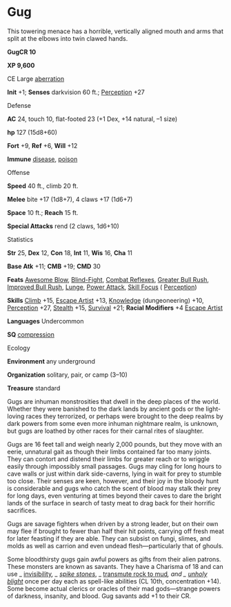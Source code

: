 # Gug

This towering menace has a horrible, vertically aligned mouth and arms that split at the elbows into twin clawed hands.

**GugCR 10**

**XP 9,600**

CE Large [aberration](monsters/creatureTypes.md#_aberration)

**Init** +1; **Senses** darkvision 60 ft.; [Perception](additionalMonsters/../skills/perception.md#_perception) +27

Defense

**AC** 24, touch 10, flat-footed 23 (+1 Dex, +14 natural, –1 size)

**hp** 127 (15d8+60)

**Fort** +9, **Ref** +6, **Will** +12

**Immune** [disease](monsters/universalMonsterRules.md#_disease-(ex-or-su)), [poison](monsters/universalMonsterRules.md#_poison-(ex-or-su))

Offense

**Speed** 40 ft., climb 20 ft.

**Melee** bite +17 (1d8+7), 4 claws +17 (1d6+7)

**Space** 10 ft.; **Reach** 15 ft.

**Special Attacks** rend (2 claws, 1d6+10)

Statistics

**Str** 25, **Dex** 12, **Con** 18, **Int** 11, **Wis** 16, **Cha** 11

**Base Atk** +11; **CMB** +19; **CMD** 30

**Feats** [Awesome Blow](additionalMonsters/../monsters/monsterFeats.md#_awesome-blow), [Blind-Fight](additionalMonsters/../feats.md#_blind-fight), [Combat Reflexes](additionalMonsters/../feats.md#_combat-reflexes), [Greater Bull Rush](additionalMonsters/../feats.md#_greater-bull-rush), [Improved Bull Rush](additionalMonsters/../feats.md#_improved-bull-rush), [Lunge](additionalMonsters/../feats.md#_lunge), [Power Attack](additionalMonsters/../feats.md#_power-attack), [Skill Focus](additionalMonsters/../feats.md#_skill-focus) ( [Perception](additionalMonsters/../skills/perception.md#_perception))

**Skills** [Climb](additionalMonsters/../skills/climb.md#_climb) +15, [Escape Artist](additionalMonsters/../skills/escapeArtist.md#_escape-artist) +13, [Knowledge](additionalMonsters/../skills/knowledge.md#_knowledge) (dungeoneering) +10, [Perception](additionalMonsters/../skills/perception.md#_perception) +27, [Stealth](additionalMonsters/../skills/stealth.md#_stealth) +15, [Survival](additionalMonsters/../skills/survival.md#_survival) +21; **Racial Modifiers** +4 [Escape Artist](additionalMonsters/../skills/escapeArtist.md#_escape-artist)

**Languages** Undercommon

**SQ** [compression](monsters/universalMonsterRules.md#_compression)

Ecology

**Environment** any underground

**Organization** solitary, pair, or camp (3–10)

**Treasure** standard

Gugs are inhuman monstrosities that dwell in the deep places of the world. Whether they were banished to the dark lands by ancient gods or the light-loving races they terrorized, or perhaps were brought to the deep realms by dark powers from some even more inhuman nightmare realm, is unknown, but gugs are loathed by other races for their carnal rites of slaughter.

Gugs are 16 feet tall and weigh nearly 2,000 pounds, but they move with an eerie, unnatural gait as though their limbs contained far too many joints. They can contort and distend their limbs for greater reach or to wriggle easily through impossibly small passages. Gugs may cling for long hours to cave walls or just within dark side-caverns, lying in wait for prey to stumble too close. Their senses are keen, however, and their joy in the bloody hunt is considerable and gugs who catch the scent of blood may stalk their prey for long days, even venturing at times beyond their caves to dare the bright lands of the surface in search of tasty meat to drag back for their horrific sacrifices.

Gugs are savage fighters when driven by a strong leader, but on their own may flee if brought to fewer than half their hit points, carrying off fresh meat for later feasting if they are able. They can subsist on fungi, slimes, and molds as well as carrion and even undead flesh—particularly that of ghouls.

Some bloodthirsty gugs gain awful powers as gifts from their alien patrons. These monsters are known as savants. They have a Charisma of 18 and can use _ [invisibility](additionalMonsters/../spells/invisibility.md#_invisibility)_, _ [spike stones](additionalMonsters/../spells/spikeStones.md#_spike-stones)_, _ [transmute rock to mud](additionalMonsters/../spells/transmuteRockToMud.md#_transmute-rock-to-mud)_, and _ [unholy blight](additionalMonsters/../spells/unholyBlight.md#_unholy-blight)_ once per day each as spell-like abilities (CL 10th, concentration +14). Some become actual clerics or oracles of their mad gods—strange powers of darkness, insanity, and blood. Gug savants add +1 to their CR.

